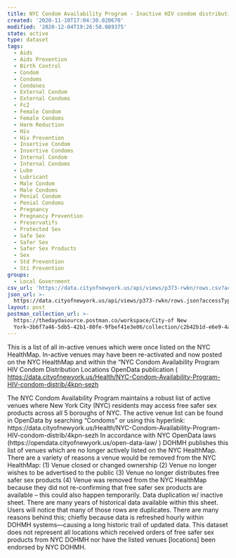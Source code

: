 ```yaml
---
title: NYC Condom Availability Program - Inactive HIV condom distribution locations
created: '2020-11-10T17:04:30.020670'
modified: '2020-12-04T19:26:50.089375'
state: active
type: dataset
tags:
  - Aids
  - Aids Prevention
  - Birth Control
  - Condom
  - Condoms
  - Condones
  - External Condom
  - External Condoms
  - Fc2
  - Female Condom
  - Female Condoms
  - Harm Reduction
  - Hiv
  - Hiv Prevention
  - Insertive Condom
  - Insertive Condoms
  - Internal Condom
  - Internal Condoms
  - Lube
  - Lubricant
  - Male Condom
  - Male Condoms
  - Penial Condom
  - Penial Condoms
  - Pregnancy
  - Pregnancy Prevention
  - Preservatifs
  - Protected Sex
  - Safe Sex
  - Safer Sex
  - Safer Sex Products
  - Sex
  - Std Prevention
  - Sti Prevention
groups:
  - Local Government
csv_url: 'https://data.cityofnewyork.us/api/views/p373-rwkn/rows.csv?accessType=DOWNLOAD'
json_url: >-
  https://data.cityofnewyork.us/api/views/p373-rwkn/rows.json?accessType=DOWNLOAD
layout: post
postman_collection_url: >-
  https://thedaydasource.postman.co/workspace/City-of New
  York~3b6f7a46-5db5-42b1-80fe-9fbef41e3e06/collection/c2b42b1d-e6e9-4ad2-97bf-f2e04144d63d
---
```

This is a list of all in-active venues which were once listed on the NYC HealthMap. In-active venues may have been re-activated and now posted on the NYC HealthMap and within the “NYC Condom Availability Program HIV Condom Distribution Locations OpenData publication ( https://data.cityofnewyork.us/Health/NYC-Condom-Availability-Program-HIV-condom-distrib/4kpn-sezh 
</p>
The NYC Condom Availability Program maintains a robust list of active venues where New York City (NYC) residents may access free safer sex products across all 5 boroughs of NYC. The active venue list can be found in OpenData by searching “Condoms” or using this hyperlink: https://data.cityofnewyork.us/Health/NYC-Condom-Availability-Program-HIV-condom-distrib/4kpn-sezh
In accordance with NYC OpenData laws (https://opendata.cityofnewyork.us/open-data-law/ ) DOHMH publishes this list of venues which are no longer actively listed on the NYC HealthMap.
There are a variety of reasons a venue would be removed from the NYC HealthMap:
(1) Venue closed or changed ownership
(2) Venue no longer wishes to be advertised to the public
(3) Venue no longer distributes free safer sex products
(4) Venue was removed from the NYC HealthMap because they did not re-confirming that free safer sex products are available – this could also happen temporarily. 
Data duplication w/ inactive sheet. There are many years of historical data available within this sheet. Users will notice that many of those rows are duplicates. There are many reasons behind this; chiefly because data is refreshed hourly within DOHMH systems—causing a long historic trail of updated data. 
This dataset does not represent all locations which received orders of free safer sex products from NYC DOHMH nor have the listed venues [locations] been endorsed by NYC DOHMH.
